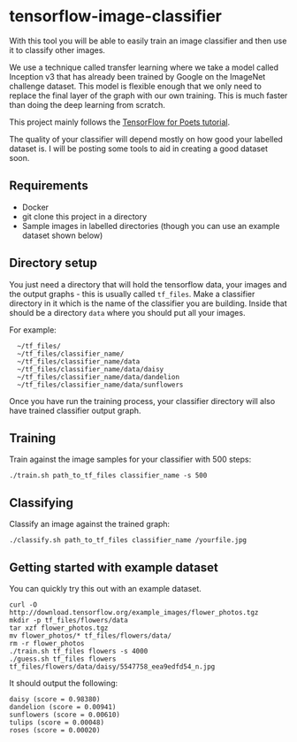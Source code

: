 # tensorflow-image-classifier

With this tool you will be able to easily train an image classifier and then use it to classify other images.

We use a technique called transfer learning where we take a model called Inception v3 that has already been trained by Google on the ImageNet challenge dataset. This model is flexible enough that we only need to replace the final layer of the graph with our own training. This is much faster than doing the deep learning from scratch.

This project mainly follows the [TensorFlow for Poets tutorial](https://codelabs.developers.google.com/codelabs/tensorflow-for-poets/index.html).

The quality of your classifier will depend mostly on how good your labelled dataset is. I will be posting some tools to aid in creating a good dataset soon.


## Requirements

* Docker
* git clone this project in a directory
* Sample images in labelled directories (though you can use an example dataset shown below)


## Directory setup

You just need a directory that will hold the tensorflow data, your images and the output graphs - this is usually called `tf_files`. Make a classifier directory in it which is the name of the classifier you are building. Inside that should be a directory `data` where you should put all your images.

For example:
```
  ~/tf_files/
  ~/tf_files/classifier_name/
  ~/tf_files/classifier_name/data
  ~/tf_files/classifier_name/data/daisy
  ~/tf_files/classifier_name/data/dandelion
  ~/tf_files/classifier_name/data/sunflowers
```
Once you have run the training process, your classifier directory will also have trained classifier output graph.


## Training

Train against the image samples for your classifier with 500 steps:
```
./train.sh path_to_tf_files classifier_name -s 500
```


## Classifying

Classify an image against the trained graph:
```
./classify.sh path_to_tf_files classifier_name /yourfile.jpg
```


## Getting started with example dataset

You can quickly try this out with an example dataset.
```
curl -O http://download.tensorflow.org/example_images/flower_photos.tgz
mkdir -p tf_files/flowers/data
tar xzf flower_photos.tgz
mv flower_photos/* tf_files/flowers/data/
rm -r flower_photos
./train.sh tf_files flowers -s 4000
./guess.sh tf_files flowers tf_files/flowers/data/daisy/5547758_eea9edfd54_n.jpg
```

It should output the following:
```
daisy (score = 0.98380)
dandelion (score = 0.00941)
sunflowers (score = 0.00610)
tulips (score = 0.00048)
roses (score = 0.00020)
```
